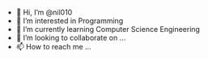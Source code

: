 - 👋 Hi, I’m @nil010
- 👀 I’m interested in Programming
- 🌱 I’m currently learning Computer Science Engineering
- 💞️ I’m looking to collaborate on ...
- 📫 How to reach me ...

<!---
nil010/nil010 is a ✨ special ✨ repository because its `README.md` (this file) appears on your GitHub profile.
You can click the Preview link to take a look at your changes.
--->
